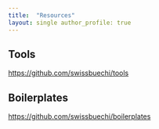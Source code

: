 ```yaml
---
title:  "Resources"
layout: single author_profile: true
---
```


## Tools
https://github.com/swissbuechi/tools

## Boilerplates
https://github.com/swissbuechi/boilerplates